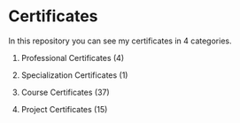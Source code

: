 # Certificates

In this repository you can see my certificates in 4 categories.

1. Professional Certificates (4)

2. Specialization Certificates (1)

3. Course Certificates (37)

4. Project Certificates (15)
